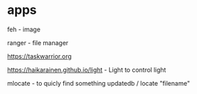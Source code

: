 apps
====

feh - image

ranger - file manager

https://taskwarrior.org

https://haikarainen.github.io/light - Light to control light

mlocate - to quicly find something
updatedb / locate "filename"

